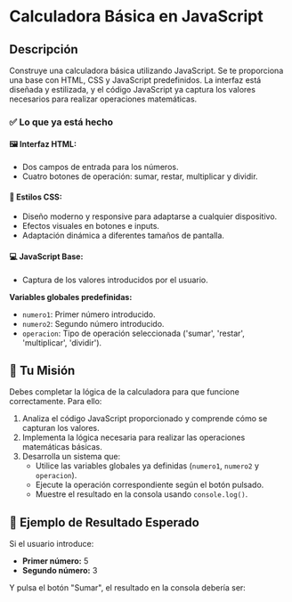 # Calculadora Básica en JavaScript

## Descripción

Construye una calculadora básica utilizando JavaScript. Se te proporciona una base con HTML, CSS y JavaScript predefinidos. La interfaz está diseñada y estilizada, y el código JavaScript ya captura los valores necesarios para realizar operaciones matemáticas.

### ✅ Lo que ya está hecho

#### 🖼️ Interfaz HTML:
- Dos campos de entrada para los números.
- Cuatro botones de operación: sumar, restar, multiplicar y dividir.

#### 🎨 Estilos CSS:
- Diseño moderno y responsive para adaptarse a cualquier dispositivo.
- Efectos visuales en botones e inputs.
- Adaptación dinámica a diferentes tamaños de pantalla.

#### 💻 JavaScript Base:
- Captura de los valores introducidos por el usuario.

**Variables globales predefinidas:**
- `numero1`: Primer número introducido.
- `numero2`: Segundo número introducido.
- `operacion`: Tipo de operación seleccionada ('sumar', 'restar', 'multiplicar', 'dividir').

## 🧠 Tu Misión

Debes completar la lógica de la calculadora para que funcione correctamente. Para ello:

1. Analiza el código JavaScript proporcionado y comprende cómo se capturan los valores.
2. Implementa la lógica necesaria para realizar las operaciones matemáticas básicas.
3. Desarrolla un sistema que:
   - Utilice las variables globales ya definidas (`numero1`, `numero2` y `operacion`).
   - Ejecute la operación correspondiente según el botón pulsado.
   - Muestre el resultado en la consola usando `console.log()`.

## 📝 Ejemplo de Resultado Esperado

Si el usuario introduce:
- **Primer número:** 5
- **Segundo número:** 3

Y pulsa el botón "Sumar", el resultado en la consola debería ser:

